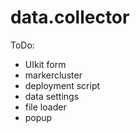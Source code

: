 # data.collector

ToDo:
- UIkit form
- markercluster
- deployment script
- data settings
- file loader
- popup